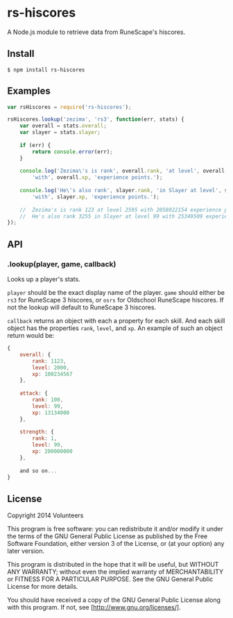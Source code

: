 # rs-hiscores

A Node.js module to retrieve data from RuneScape's hiscores.

## Install
```
$ npm install rs-hiscores
```

## Examples
```javascript
var rsHiscores = require('rs-hiscores');

rsHiscores.lookup('zezima', 'rs3', function(err, stats) {
	var overall = stats.overall;
	var slayer = stats.slayer;
	
	if (err) {
		return console.error(err);
	}
	
	console.log('Zezima\'s is rank', overall.rank, 'at level', overall.level,
		'with', overall.xp, 'experience points.');
		
	console.log('He\'s also rank', slayer.rank, 'in Slayer at level', slayer.level,
		'with', slayer.xp, 'experience points.');
		
	//	Zezima's is rank 123 at level 2595 with 2058022154 experience points.
	//	He's also rank 3255 in Slayer at level 99 with 25349509 experience points.
});
```

## API
### .lookup(player, game, callback)
Looks up a player's stats.

`player` should be the exact display name
of the player.
`game` should either be `rs3` for RuneScape 3 hiscores, or `osrs` for 
Oldschool RuneScape hiscores. If not the lookup will default to RuneScape 3
hiscores.

`callback` returns an object with
each a property for each skill. And each skill object has the properties `rank`,
`level`, and `xp`. An example of such an object return would be:
```javascript
{
	overall: {
		rank: 1123,
		level: 2000,
		xp: 100234567
	},
	
	attack: {
		rank: 100,
		level: 99,
		xp: 13134000
	},
	
	strength: {
		rank: 1,
		level: 99,
		xp: 200000000
	},
	
	and so on...
}
```

License
-----------
Copyright 2014 Volunteers

This program is free software: you can redistribute it and/or modify
it under the terms of the GNU General Public License as published by
the Free Software Foundation, either version 3 of the License, or
(at your option) any later version.

This program is distributed in the hope that it will be useful,
but WITHOUT ANY WARRANTY; without even the implied warranty of
MERCHANTABILITY or FITNESS FOR A PARTICULAR PURPOSE.  See the
GNU General Public License for more details.

You should have received a copy of the GNU General Public License
along with this program.  If not, see [http://www.gnu.org/licenses/].
